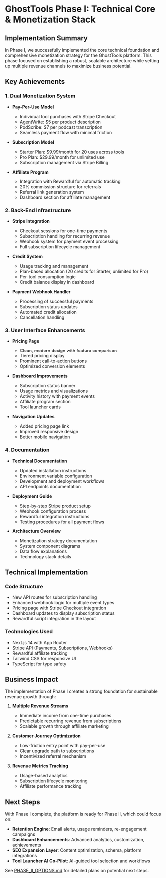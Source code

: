 # GhostTools Phase I: Technical Core & Monetization Stack

## Implementation Summary

In Phase I, we successfully implemented the core technical foundation and comprehensive monetization strategy for the GhostTools platform. This phase focused on establishing a robust, scalable architecture while setting up multiple revenue channels to maximize business potential.

## Key Achievements

### 1. Dual Monetization System

- **Pay-Per-Use Model**
  - Individual tool purchases with Stripe Checkout
  - AgentWrite: $5 per product description
  - PodScribe: $7 per podcast transcription
  - Seamless payment flow with minimal friction

- **Subscription Model**
  - Starter Plan: $9.99/month for 20 uses across tools
  - Pro Plan: $29.99/month for unlimited use
  - Subscription management via Stripe Billing

- **Affiliate Program**
  - Integration with Rewardful for automatic tracking
  - 20% commission structure for referrals
  - Referral link generation system
  - Dashboard section for affiliate management

### 2. Back-End Infrastructure

- **Stripe Integration**
  - Checkout sessions for one-time payments
  - Subscription handling for recurring revenue
  - Webhook system for payment event processing
  - Full subscription lifecycle management

- **Credit System**
  - Usage tracking and management
  - Plan-based allocation (20 credits for Starter, unlimited for Pro)
  - Per-tool consumption logic
  - Credit balance display in dashboard

- **Payment Webhook Handler**
  - Processing of successful payments
  - Subscription status updates
  - Automated credit allocation
  - Cancellation handling

### 3. User Interface Enhancements

- **Pricing Page**
  - Clean, modern design with feature comparison
  - Tiered pricing display
  - Prominent call-to-action buttons
  - Optimized conversion elements

- **Dashboard Improvements**
  - Subscription status banner
  - Usage metrics and visualizations
  - Activity history with payment events
  - Affiliate program section
  - Tool launcher cards

- **Navigation Updates**
  - Added pricing page link
  - Improved responsive design
  - Better mobile navigation

### 4. Documentation

- **Technical Documentation**
  - Updated installation instructions
  - Environment variable configuration
  - Development and deployment workflows
  - API endpoints documentation

- **Deployment Guide**
  - Step-by-step Stripe product setup
  - Webhook configuration process
  - Rewardful integration instructions
  - Testing procedures for all payment flows

- **Architecture Overview**
  - Monetization strategy documentation
  - System component diagrams
  - Data flow explanations
  - Technology stack details

## Technical Implementation

### Code Structure
- New API routes for subscription handling
- Enhanced webhook logic for multiple event types
- Pricing page with Stripe Checkout integration
- Dashboard updates to display subscription status
- Rewardful script integration in the layout

### Technologies Used
- Next.js 14 with App Router
- Stripe API (Payments, Subscriptions, Webhooks)
- Rewardful affiliate tracking
- Tailwind CSS for responsive UI
- TypeScript for type safety

## Business Impact

The implementation of Phase I creates a strong foundation for sustainable revenue growth through:

1. **Multiple Revenue Streams**
   - Immediate income from one-time purchases
   - Predictable recurring revenue from subscriptions
   - Scalable growth through affiliate marketing

2. **Customer Journey Optimization**
   - Low-friction entry point with pay-per-use
   - Clear upgrade path to subscriptions
   - Incentivized referral mechanism

3. **Revenue Metrics Tracking**
   - Usage-based analytics
   - Subscription lifecycle monitoring
   - Affiliate performance tracking

## Next Steps

With Phase I complete, the platform is ready for Phase II, which could focus on:

- **Retention Engine**: Email alerts, usage reminders, re-engagement campaigns
- **Dashboard Enhancements**: Advanced analytics, customization, achievements
- **SEO Expansion Layer**: Content optimization, schema, platform integrations
- **Tool Launcher AI Co-Pilot**: AI-guided tool selection and workflows

See [PHASE_II_OPTIONS.md](./PHASE_II_OPTIONS.md) for detailed plans on potential next steps.